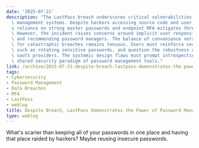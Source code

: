 ```yaml
---
date: '2025-07-21'
description: "The LastPass breach underscores critical vulnerabilities in password\
  \ management systems. Despite hackers accessing source code and user data, the architecture\u2019\
  s reliance on strong master passwords and endpoint MFA mitigates threat severity.\
  \ However, the incident raises concerns around implicit user responsibility in selecting\
  \ and recommending password managers. The balance of convenience versus the potential\
  \ for catastrophic breaches remains tenuous. Users must reinforce security protocols,\
  \ such as rotating sensitive passwords, and question the robustness of their chosen\
  \ vault providers. The systemic design flaws must prompt introspection into the\
  \ shared security paradigm of password management tools."
link: /archive/2025-07-21-despite-breach-lastpass-demonstrates-the-power-of-password-management
tags:
- Cybersecurity
- Password Management
- Data Breaches
- MFA
- LastPass
- weblog
title: Despite Breach, LastPass Demonstrates the Power of Password Management
type: weblog
---
```


What's scarier than keeping all of your passwords in one place and having that place raided by hackers? Maybe reusing insecure passwords.

